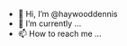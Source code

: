 - 👋 Hi, I’m @haywooddennis
- 🌱 I’m currently ...
- 📫 How to reach me ...

<!---
haywooddennis/haywooddennis is a ✨ special ✨ repository because its `README.md` (this file) appears on your GitHub profile.
You can click the Preview link to take a look at your changes.
--->

